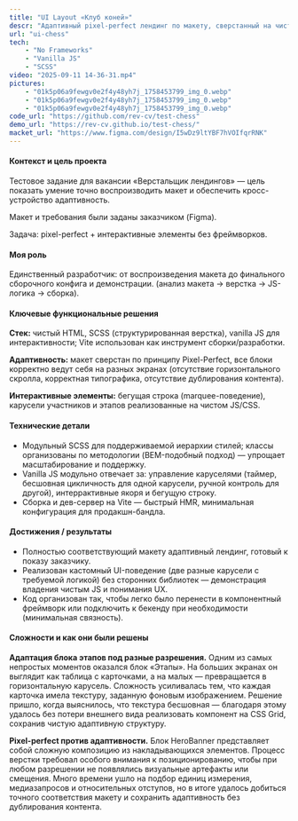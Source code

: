 ```yaml
---
title: "UI Layout «Клуб коней»"
descr: "Адаптивный pixel-perfect лендинг по макету, сверстанный на чистом HTML/CSS/vanilla JS с кастомными каруселями, бегущей строкой и анимациями."
url: "ui-chess"
tech:
    - "No Frameworks"
    - "Vanilla JS"
    - "SCSS"
video: "2025-09-11 14-36-31.mp4"
pictures:
    - "01k5p06a9fewgv0e2f4y48yh7j_1758453799_img_0.webp"
    - "01k5p06a9fewgv0e2f4y48yh7j_1758453799_img_0.webp"
    - "01k5p06a9fewgv0e2f4y48yh7j_1758453799_img_0.webp"
code_url: "https://github.com/rev-cv/test-chess"
demo_url: "https://rev-cv.github.io/test-chess/"
macket_url: "https://www.figma.com/design/I5wDz9ltYBF7hVOIfqrRNK"
---
```


#### Контекст и цель проекта

Тестовое задание для вакансии «Верстальщик лендингов» — цель показать умение точно воспроизводить макет и обеспечить кросс-устройство адаптивность.

Макет и требования были заданы заказчиком (Figma).

Задача: pixel-perfect + интерактивные элементы без фреймворков.

#### Моя роль

Единственный разработчик: от воспроизведения макета до финального сборочного конфига и демонстрации. (анализ макета → верстка → JS-логика → сборка).

#### Ключевые функциональные решения

**Стек:** чистый HTML, SCSS (структурированная верстка), vanilla JS для интерактивности; Vite использован как инструмент сборки/разработки.

**Адаптивность:** макет сверстан по принципу Pixel-Perfect, все блоки корректно ведут себя на разных экранах (отсутствие горизонтального скролла, корректная типографика, отсутствие дублирования контента).

**Интерактивные элементы:** бегущая строка (marquee-поведение), карусели участников и этапов реализованные на чистом JS/CSS.

#### Технические детали

- Модульный SCSS для поддерживаемой иерархии стилей; классы организованы по методологии (BEM-подобный подход) — упрощает масштабирование и поддержку.
- Vanilla JS модульно отвечает за: управление каруселями (таймер, бесшовная цикличность для одной карусели, ручной контроль для другой), интеррактивные якоря и бегущую строку.
- Сборка и дев-сервер на Vite — быстрый HMR, минимальная конфигурация для продакшн-бандла.

#### Достижения / результаты

- Полностью соответствующий макету адаптивный лендинг, готовый к показу заказчику.
- Реализован кастомный UI-поведение (две разные карусели с требуемой логикой) без сторонних библиотек — демонстрация владения чистым JS и понимания UX.
- Код организован так, чтобы легко было перенести в компонентный фреймворк или подключить к бекенду при необходимости (минимальная связность).

#### Сложности и как они были решены

**Адаптация блока этапов под разные разрешения.** Одним из самых непростых моментов оказался блок «Этапы». На больших экранах он выглядит как таблица с карточками, а на малых — превращается в горизонтальную карусель. Сложность усиливалась тем, что каждая карточка имела текстуру, заданную фоновым изображением. Решение пришло, когда выяснилось, что текстура бесшовная — благодаря этому удалось без потери внешнего вида реализовать компонент на CSS Grid, сохранив чистую адаптивную структуру.

**Pixel-perfect против адаптивности.** Блок HeroBanner представляет собой сложную композицию из накладывающихся элементов. Процесс верстки требовал особого внимания к позиционированию, чтобы при любом разрешении не появлялись визуальные артефакты или смещения. Много времени ушло на подбор единиц измерения, медиазапросов и относительных отступов, но в итоге удалось добиться точного соответствия макету и сохранить адаптивность без дублирования контента.

